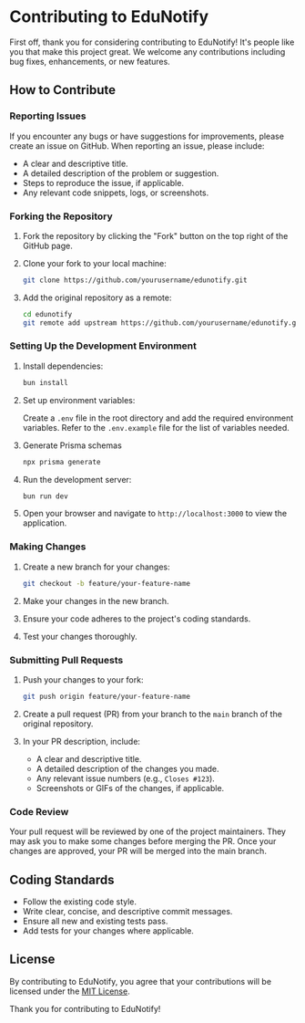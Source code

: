 # Contributing to EduNotify

First off, thank you for considering contributing to EduNotify! It's people like you that make this project great. We welcome any contributions including bug fixes, enhancements, or new features.

## How to Contribute

### Reporting Issues

If you encounter any bugs or have suggestions for improvements, please create an issue on GitHub. When reporting an issue, please include:

- A clear and descriptive title.
- A detailed description of the problem or suggestion.
- Steps to reproduce the issue, if applicable.
- Any relevant code snippets, logs, or screenshots.

### Forking the Repository

1. Fork the repository by clicking the "Fork" button on the top right of the GitHub page.
2. Clone your fork to your local machine:

   ```bash
   git clone https://github.com/yourusername/edunotify.git
   ```

3. Add the original repository as a remote:

   ```bash
   cd edunotify
   git remote add upstream https://github.com/yourusername/edunotify.git
   ```

### Setting Up the Development Environment

1. Install dependencies:

   ```bash
   bun install
   ```

2. Set up environment variables:

   Create a `.env` file in the root directory and add the required environment variables. Refer to the `.env.example` file for the list of variables needed.

3. Generate Prisma schemas

   ```bash
   npx prisma generate
   ```


3. Run the development server:

   ```bash
   bun run dev
   ```

4. Open your browser and navigate to `http://localhost:3000` to view the application.

### Making Changes

1. Create a new branch for your changes:

   ```bash
   git checkout -b feature/your-feature-name
   ```

2. Make your changes in the new branch.
3. Ensure your code adheres to the project's coding standards.
4. Test your changes thoroughly.

### Submitting Pull Requests

1. Push your changes to your fork:

   ```bash
   git push origin feature/your-feature-name
   ```

2. Create a pull request (PR) from your branch to the `main` branch of the original repository.
3. In your PR description, include:

   - A clear and descriptive title.
   - A detailed description of the changes you made.
   - Any relevant issue numbers (e.g., `Closes #123`).
   - Screenshots or GIFs of the changes, if applicable.

### Code Review

Your pull request will be reviewed by one of the project maintainers. They may ask you to make some changes before merging the PR. Once your changes are approved, your PR will be merged into the main branch.

## Coding Standards

- Follow the existing code style.
- Write clear, concise, and descriptive commit messages.
- Ensure all new and existing tests pass.
- Add tests for your changes where applicable.

## License

By contributing to EduNotify, you agree that your contributions will be licensed under the [MIT License](LICENSE).

Thank you for contributing to EduNotify!
